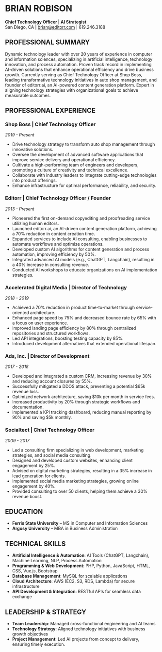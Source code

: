 # BRIAN ROBISON

**Chief Technology Officer | AI Strategist**  
San Diego, CA | brian@editorr.com | 619.246.3188

## PROFESSIONAL SUMMARY

Dynamic technology leader with over 20 years of experience in computer and information sciences, specializing in artificial intelligence, technology innovation, and process automation. Proven track record in implementing AI-driven solutions that enhance operational efficiency and drive business growth. Currently serving as Chief Technology Officer at Shop Boss, leading transformative technology initiatives in auto shop management, and founder of editorr.ai, an AI-powered content generation platform. Expert in aligning technology strategies with organizational goals to achieve measurable outcomes.

## PROFESSIONAL EXPERIENCE

### Shop Boss | Chief Technology Officer  
*2019 - Present*  
- Drive technology strategy to transform auto shop management through innovative solutions.  
- Oversee the development of advanced software applications that improve service delivery and operational efficiency.  
- Cultivate a high-performing team of engineers and developers, promoting a culture of creativity and technical excellence.  
- Collaborate with industry leaders to integrate cutting-edge technologies into product offerings.  
- Enhance infrastructure for optimal performance, reliability, and security.

### Editorr | Chief Technology Officer / Founder  
*2013 - Present*  
- Pioneered the first on-demand copyediting and proofreading service utilizing human editors.  
- Launched editorr.ai, an AI-driven content generation platform, achieving a 70% reduction in content creation time.  
- Expanded services to include AI consulting, enabling businesses to automate workflows and optimize operations.  
- Developed custom AI algorithms for content generation and process automation, improving efficiency by 50%.  
- Integrated advanced AI models (e.g., ChatGPT, Langchain), resulting in a 40% increase in consulting revenue.  
- Conducted AI workshops to educate organizations on AI implementation strategies.

### Accelerated Digital Media | Director of Technology  
*2018 - 2019*  
- Achieved a 70% reduction in product time-to-market through service-oriented architecture.  
- Enhanced page speed by 75% and decreased bounce rate by 65% with a focus on user experience.  
- Improved landing page efficiency by 80% through centralized repositories and structured workflows.  
- Led API integrations, boosting testing capacity by 85%.  
- Introduced development alternatives that extended operational lifespan.

### Ads, Inc. | Director of Development  
*2017 - 2018*  
- Developed and integrated a custom CRM, increasing revenue by 30% and reducing account closures by 55%.  
- Successfully mitigated a DDOS attack, preventing a potential $65k revenue loss.  
- Optimized network architecture, saving $10k per month in service fees.  
- Increased productivity by 20% through strategic workflows and documentation.  
- Implemented a KPI tracking dashboard, reducing manual reporting by 90% and saving $5k monthly.

### Socialtect | Chief Technology Officer  
*2009 - 2017*  
- Led a consulting firm specializing in web development, marketing strategies, and social media consulting.  
- Designed and developed custom websites, enhancing client engagement by 25%.  
- Advised on digital marketing strategies, resulting in a 35% increase in lead generation for clients.  
- Implemented social media marketing strategies, growing online engagement by 40%.  
- Provided consulting to over 50 clients, helping them achieve a 30% revenue boost.

## EDUCATION

- **Ferris State University** – MS in Computer and Information Sciences  
- **Argosy University** – MBA in Business Administration

## TECHNICAL SKILLS

- **Artificial Intelligence & Automation**: AI Tools (ChatGPT, Langchain), Machine Learning, NLP, Process Automation  
- **Programming & Web Development**: PHP, Python, JavaScript, HTML, CSS, Vue.js, Bootstrap  
- **Database Management**: MySQL for scalable applications  
- **Cloud Architecture**: AWS (EC2, S3, RDS, Lambda) for secure infrastructure  
- **API Development & Integration**: RESTful APIs for seamless data exchange

## LEADERSHIP & STRATEGY

- **Team Leadership**: Managed cross-functional engineering and AI teams  
- **Technology Strategy**: Aligned technology initiatives with business growth objectives  
- **Project Management**: Led AI projects from concept to delivery, ensuring timely execution.